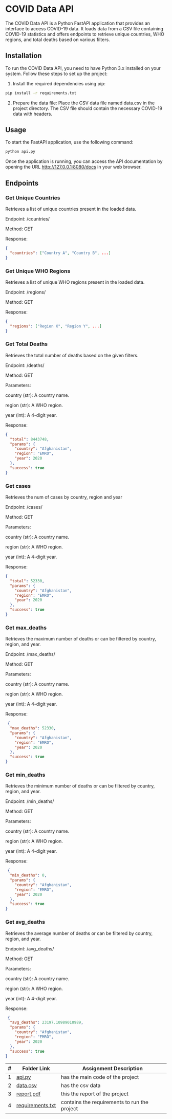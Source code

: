 
# COVID Data API

The COVID Data API is a Python FastAPI application that provides an interface to access COVID-19 data. It loads data from a CSV file containing COVID-19 statistics and offers endpoints to retrieve unique countries, WHO regions, and total deaths based on various filters.

## Installation

To run the COVID Data API, you need to have Python 3.x installed on your system. Follow these steps to set up the project:

1. Install the required dependencies using pip:
```bash
pip install -r requirements.txt
```

2. Prepare the data file:
Place the CSV data file named data.csv in the project directory. The CSV file should contain the necessary COVID-19 data with headers.


## Usage
To start the FastAPI application, use the following command:

```bash
python api.py
```
Once the application is running, you can access the API documentation by opening the URL http://127.0.0.1:8080/docs in your web browser.

## Endpoints

### Get Unique Countries
Retrieves a list of unique countries present in the loaded data.

Endpoint: /countries/ 

Method: GET

Response:
```json
{
  "countries": ["Country A", "Country B", ...]
}
```

### Get Unique WHO Regions
Retrieves a list of unique WHO regions present in the loaded data.

Endpoint: /regions/

Method: GET

Response:
```json
{
  "regions": ["Region X", "Region Y", ...]
}
```


### Get Total Deaths
Retrieves the total number of deaths based on the given filters.

Endpoint: /deaths/

Method: GET

Parameters:

country (str): A country name.

region (str): A WHO region.

year (int): A 4-digit year.

Response:
```json
{
  "total": 8443748,
  "params": {
    "country": "Afghanistan",
    "region": "EMRO",
    "year": 2020
  },
  "success": true
}

```

### Get cases
Retrieves the num of cases by country, region and year

Endpoint: /cases/

Method: GET

Parameters:

country (str): A country name.

region (str): A WHO region.

year (int): A 4-digit year.


Response:
```json
{
  "total": 52330,
  "params": {
    "country": "Afghanistan",
    "region": "EMRO",
    "year": 2020
  },
  "success": true
}
```

### Get max_deaths
Retrieves the maximum number of deaths or can be filtered by country, region, and year.

Endpoint: /max_deaths/

Method: GET

Parameters:

country (str): A country name.

region (str): A WHO region.

year (int): A 4-digit year.


Response:
```json
 {
  "max_deaths": 52330,
  "params": {
    "country": "Afghanistan",
    "region": "EMRO",
    "year": 2020
  },
  "success": true
}
```

### Get min_deaths
Retrieves the minimum number of deaths or can be filtered by country, region, and year.

Endpoint: /min_deaths/

Method: GET

Parameters:

country (str): A country name.

region (str): A WHO region.

year (int): A 4-digit year.


Response:
```json
 {
  "min_deaths": 0,
  "params": {
    "country": "Afghanistan",
    "region": "EMRO",
    "year": 2020
  },
  "success": true
}
```

### Get avg_deaths
Retrieves the average number of deaths or can be filtered by country, region, and year.

Endpoint: /avg_deaths/

Method: GET

Parameters:

country (str): A country name.

region (str): A WHO region.

year (int): A 4-digit year.


Response:
```json
 {
  "avg_deaths": 23197.10989010989,
  "params": {
    "country": "Afghanistan",
    "region": "EMRO",
    "year": 2020
  },
  "success": true
}
```


|   #   | Folder Link | Assignment Description |
| :---: | ----------- | ---------------------- |
|   1   | [api.py](api.py) | has the main code of the project
|   2   | [data.csv](data.csv) | has the csv data
|   3   | [report.pdf](report.pdf) | this the report of the project
|   4   | [requirements.txt](Requirements.txt)| contains the requirements to run the project











